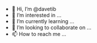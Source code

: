 - 👋 Hi, I’m @davetib
- 👀 I’m interested in ...
- 🌱 I’m currently learning ...
- 💞️ I’m looking to collaborate on ...
- 📫 How to reach me ...

<!---
davetib/davetib is a ✨ special ✨ repository because its `README.md` (this file) appears on your GitHub profile.
You can click the Preview link to take a look at your changes.
--->
